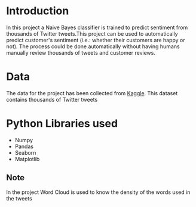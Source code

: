 # Introduction
In this project a Naive Bayes classifier is trained to predict sentiment from thousands of Twitter tweets.This project can be used to automatically predict customer's sentiment 
(i.e.: whether their customers are happy or not). The process could be done automatically without having humans manually review thousands of tweets and customer reviews. 

# Data
The data for the project has been collected from <a href="https://www.kaggle.com/arkhoshghalb/twitter-sentiment-analysis-hatred-speech"> Kaggle</a>. 
This dataset contains thousands of Twitter tweets

# Python Libraries used
- Numpy
- Pandas
- Seaborn
- Matplotlib

## Note
In the project Word Cloud is used to know the density of the words used in the tweets
